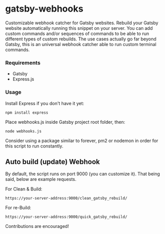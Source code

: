 # gatsby-webhooks
Customizable webhook catcher for Gatsby websites.
Rebuild your Gatsby website automatically running this snippet on your server.
You can add custom commands and/or sequences of commands to be able to run different types of custom rebuilds.
The use cases actually go far beyond Gatsby, this is an universal webhook catcher able to run custom terminal commands.

### Requirements
- Gatsby
- Express.js
### Usage
Install Express if you don't have it yet:
```
npm install express
```
Place webhooks.js inside Gatsby project root folder, then:
```
node webhooks.js
```
Consider using a package similar to forever, pm2 or nodemon in order for this script to run constantly.

## Auto build (update) Webhook
By default, the script runs on port 9000 (you can customize it).
That being said, below are example requests.

For Clean & Build:
```
https://your-server-address:9000/clean_gatsby_rebuild/
```
For re-Build:
```
https://your-server-address:9000/quick_gatsby_rebuild/
```

Contributions are encouraged!
